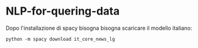# NLP-for-quering-data

Dopo l'installazione di spacy bisogna bisogna scaricare il modello italiano:

```
python -m spacy download it_core_news_lg
```


